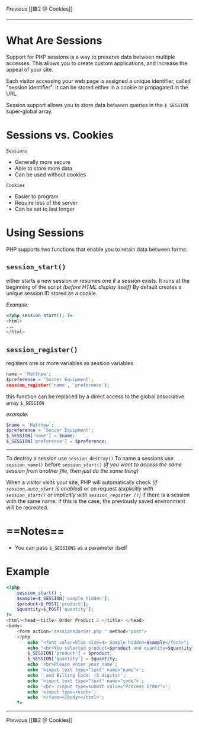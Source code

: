_Previous_ [[🟩2 @ Cookies]]

---

# What Are Sessions
Support for PHP sessions is a way to preserve data between multiple accesses. This allows you to create custom applications, and increase the appeal of your site.

Each visitor accessing your web page is assigned a unique identifier, called "session identifier". It can be stored either in a cookie or propagated in the URL.

Session support allows you to store data between queries in the `$_SESSION` super-global array.

# Sessions vs. Cookies
`Sessions`
- Generally more secure
- Able to store more data
- Can be used without cookies

`Cookies`
- Easier to program
- Require less of the server
- Can be set to last longer

# Using Sessions
PHP supports two functions that enable you to retain data between forms:

## `session_start()`
either starts a new session or resumes one if a session exists. 
It runs at the beginning of the script _(before HTML display itself)_
By default creates a unique session ID stored as a cookie.

_Example:_
```php
<?php session_start(); ?>
<html>
...
</html>
```

## `session_register()`

registers one or more variables as session variables
```php
name = 'Matthew';
$preference = 'Soccer Equipment';
session_register('name', 'preference');
```

this function can be replaced by a direct access to the global associative
array `$_SESSION`

 _example:_
```php
$name = 'Matthew';
$preference = 'Soccer Equipment';
$_SESSION['name'] = $name;
$_SESSION['preference'] = $preference;
```
---

To destroy a session use `session_destroy()`
To name a sessions use `session_name()` before `session_start()` _(if you want to access the same session from another file, then just do the same thing)_

When a visitor visits your site, PHP will automatically check _(if `session.auto_start` is enabled)_ or on request _(explicitly with `session_start()` or implicitly with `session_register ()`)_ if there is a session with the same name. 
If this is the case, the previously saved environment will be recreated.

# ==Notes==
- You can pass `$_SESSIONS` as a parameter itself

# Example
```php
<?php
	session_start() ;
	$sample=$_SESSION['sample_hidden'];
	$product=$_POST['product'];
	$quantity=$_POST['quantity'];
?>
<html><head><title> Order Product 2 </title> </head>
<body>
	<form action="sessions3order.php " method="post">
	<?php
		echo "<font color=blue size=4> Sample hidden=$sample</font>";
		echo "<br>You selected product=$product and quantity=$quantity";
		$_SESSION['product'] = $product;
		$_SESSION['quantity'] = $quantity;
		echo '<br>Please enter your name';
		echo '<input text type="text" name="name">';
		echo ' and Billing Code: (5 digits)';
		echo '<input text type="text" name="code">';
		echo '<br> <input type=submit value="Process Order">';
		echo '<input type=reset>';
		echo '</form></body></html>'; 
	?>
```

---
_Previous_ [[🟩2 @ Cookies]]
